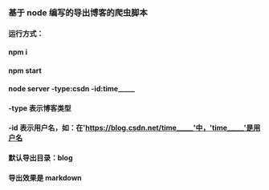 <!--
 * @Author: Hunter
 * @Date: 2021-12-08 15:08:03
 * @LastEditTime: 2021-12-17 11:02:35
 * @LastEditors: Hunter
 * @Description:
 * @FilePath: \Export_Blog\readme.md
 * 可以输入预定的版权声明、个性签名、空行等
-->

### 基于 node 编写的导出博客的爬虫脚本

#### 运行方式：

#### npm i
#### npm start

#### node server -type:csdn -id:time_____

#### -type 表示博客类型

#### -id 表示用户名，如：在'https://blog.csdn.net/time_____'中，'time_____'是用户名

#### 默认导出目录：blog

#### 导出效果是 markdown

